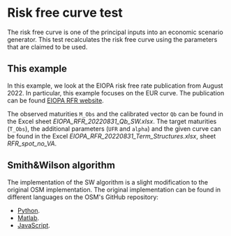 # Risk free curve test

The risk free curve is one of the principal inputs into an economic scenario generator. This test recalculates the risk free curve using the parameters that are claimed to be used.

## This example
In this example, we look at the EIOPA risk free rate publication from August 2022. In particular, this example focuses on the EUR curve.
The publication can be found [EIOPA RFR website](https://www.eiopa.europa.eu/tools-and-data/risk-free-interest-rate-term-structures_en).

The observed maturities `M_Obs` and the calibrated vector `Qb` can be found in the Excel sheet *EIOPA_RFR_20220831_Qb_SW.xlsx*.
The target maturities (`T_Obs`), the additional parameters (`UFR` and `alpha`) and the given curve can be found in the Excel *EIOPA_RFR_20220831_Term_Structures.xlsx*, sheet *RFR_spot_no_VA*.

## Smith&Wilson algorithm

The implementation of the SW algorithm is a slight modification to the original OSM implementation. The original implementation can be found in different languages on the OSM's GitHub repository:
-  [Python](https://github.com/qnity/insurance_python/tree/main/smith%26wilson).
-  [Matlab](https://github.com/qnity/insurance_matlab/tree/main/smith%26wilson).
-  [JavaScript](https://github.com/qnity/insurance_javascript/tree/main/smith-wilson).
